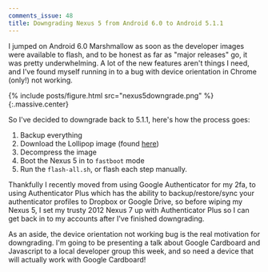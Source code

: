 ```yaml
---
comments_issue: 48
title: Downgrading Nexus 5 from Android 6.0 to Android 5.1.1
---
```


I jumped on Android 6.0 Marshmallow as soon as the developer images were available to flash, and to be honest as far as "major releases" go, it was pretty underwhelming. A lot of the new features aren't things I need, and I've found myself running in to a bug with device orientation in Chrome (only!) not working.

<!-- more -->

{% include posts/figure.html src="nexus5downgrade.png" %}{:.massive.center}

So I've decided to downgrade back to 5.1.1, here's how the process goes:

1. Backup everything
2. Download the Lollipop image (found [here](https://developers.google.com/android/nexus/images?hl=en#hammerhead))
3. Decompress the image
4. Boot the Nexus 5 in to `fastboot` mode
4. Run the `flash-all.sh`, or flash each step manually.

Thankfully I recently moved from using Google Authenticator for my 2fa, to using Authenticator Plus which has the ability to backup/restore/sync your authenticator profiles to Dropbox or Google Drive, so before wiping my Nexus 5, I set my trusty 2012 Nexus 7 up with Authenticator Plus so I can get back in to my accounts after I've finished downgrading.

As an aside, the device orientation not working bug is the real motivation for downgrading. I'm going to be presenting a talk about Google Cardboard and Javascript to a local developer group this week, and so need a device that will actually work with Google Cardboard!
